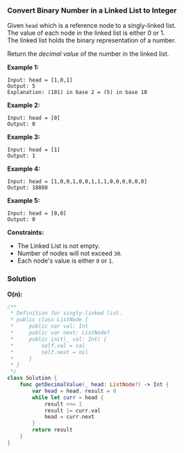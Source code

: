 
### Convert Binary Number in a Linked List to Integer

Given `head` which is a reference node to a singly-linked list.</br> 
The value of each node in the linked list is either 0 or 1.</br> 
The linked list holds the binary representation of a number.

Return the *decimal value* of the number in the linked list.


__Example 1:__
```
Input: head = [1,0,1]
Output: 5
Explanation: (101) in base 2 = (5) in base 10
```
__Example 2:__
```
Input: head = [0]
Output: 0
```
__Example 3:__
```
Input: head = [1]
Output: 1
```
__Example 4:__
```
Input: head = [1,0,0,1,0,0,1,1,1,0,0,0,0,0,0]
Output: 18880
```
__Example 5:__
```
Input: head = [0,0]
Output: 0
```

__Constraints:__
* The Linked List is not empty.
* Number of nodes will not exceed `30`.
* Each node's value is either `0` or `1`.

### Solution
__O(n):__
```Swift
/**
 * Definition for singly-linked list.
 * public class ListNode {
 *     public var val: Int
 *     public var next: ListNode?
 *     public init(_ val: Int) {
 *         self.val = val
 *         self.next = nil
 *     }
 * }
 */
class Solution {
    func getDecimalValue(_ head: ListNode?) -> Int {
        var head = head, result = 0
        while let curr = head {
            result <<= 1
            result |= curr.val
            head = curr.next
        }
        return result
    }
}
```